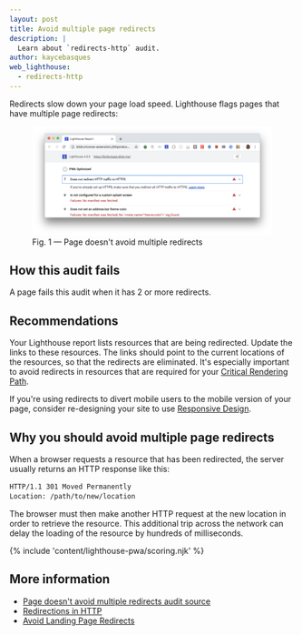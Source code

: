 ```yaml
---
layout: post
title: Avoid multiple page redirects
description: |
  Learn about `redirects-http` audit.
author: kaycebasques
web_lighthouse:
  - redirects-http
---
```


Redirects slow down your page load speed.
Lighthouse flags pages that have multiple page redirects:

<figure class="w-figure">
  <img class="w-screenshot w-screenshot--filled" src="redirects-http.png" alt="Lighthouse audit showing page doesn't avoid multiple redirects">
  <figcaption class="w-figcaption">
    Fig. 1 — Page doesn't avoid multiple redirects
  </figcaption>
</figure>

## How this audit fails

A page fails this audit when it has 2 or more redirects.

## Recommendations

Your Lighthouse report lists resources that are being redirected.
Update the links to these resources. The links should
point to the current locations of the resources, so that the redirects are
eliminated. It's especially important to avoid redirects in resources that
are required for your [Critical Rendering Path](https://developers.google.com/web/fundamentals/performance/critical-rendering-path/).

If you're using redirects to divert mobile users to the mobile version of your
page, consider re-designing your site to use [Responsive Design](https://developers.google.com/web/fundamentals/design-and-ux/responsive/).

## Why you should avoid multiple page redirects

When a browser requests a resource that has been redirected,
the server usually returns an HTTP response like this:

```html
HTTP/1.1 301 Moved Permanently
Location: /path/to/new/location
```

The browser must then make another HTTP request at the new location in order to
retrieve the resource. This additional trip across the network can delay the
loading of the resource by hundreds of milliseconds.

{% include 'content/lighthouse-pwa/scoring.njk' %}

## More information

- [Page doesn't avoid multiple redirects audit source](https://github.com/GoogleChrome/lighthouse/blob/master/lighthouse-core/audits/redirects.js)
- [Redirections in HTTP](https://developer.mozilla.org/en-US/docs/Web/HTTP/Redirections)
- [Avoid Landing Page Redirects](https://developers.google.com/speed/docs/insights/AvoidRedirects)
